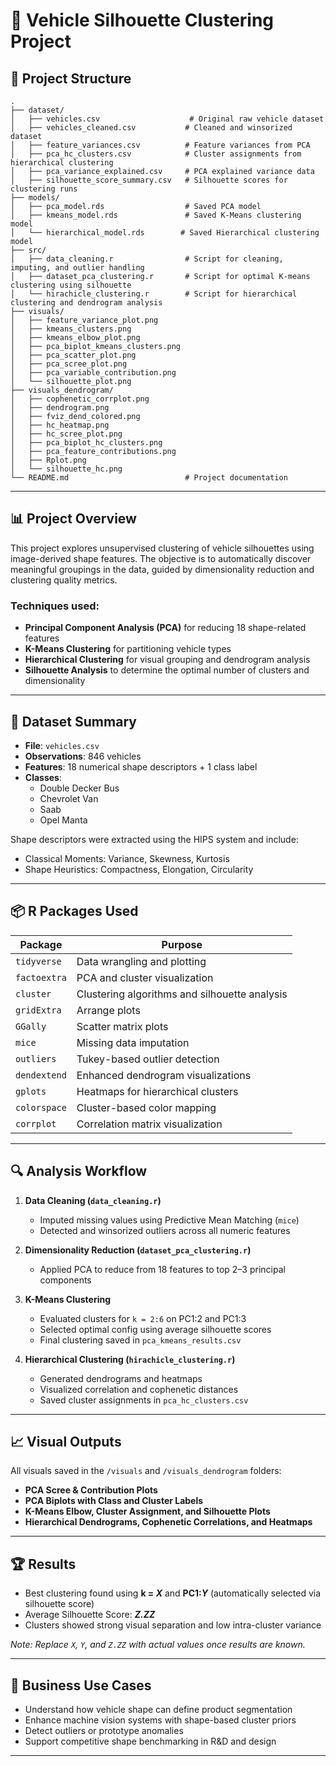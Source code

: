 
# 🚗 Vehicle Silhouette Clustering Project

## 📁 Project Structure

```
.
├── dataset/
│   ├── vehicles.csv                    # Original raw vehicle dataset
│   ├── vehicles_cleaned.csv           # Cleaned and winsorized dataset
│   ├── feature_variances.csv          # Feature variances from PCA
│   ├── pca_hc_clusters.csv            # Cluster assignments from hierarchical clustering
│   ├── pca_variance_explained.csv     # PCA explained variance data
│   ├── silhouette_score_summary.csv   # Silhouette scores for clustering runs
├── models/
│   ├── pca_model.rds                  # Saved PCA model
│   ├── kmeans_model.rds               # Saved K-Means clustering model
│   └── hierarchical_model.rds        # Saved Hierarchical clustering model
├── src/
│   ├── data_cleaning.r                # Script for cleaning, imputing, and outlier handling
│   ├── dataset_pca_clustering.r       # Script for optimal K-means clustering using silhouette
│   └── hirachicle_clustering.r        # Script for hierarchical clustering and dendrogram analysis
├── visuals/
│   ├── feature_variance_plot.png
│   ├── kmeans_clusters.png
│   ├── kmeans_elbow_plot.png
│   ├── pca_biplot_kmeans_clusters.png
│   ├── pca_scatter_plot.png
│   ├── pca_scree_plot.png
│   ├── pca_variable_contribution.png
│   └── silhouette_plot.png
├── visuals_dendrogram/
│   ├── cophenetic_corrplot.png
│   ├── dendrogram.png
│   ├── fviz_dend_colored.png
│   ├── hc_heatmap.png
│   ├── hc_scree_plot.png
│   ├── pca_biplot_hc_clusters.png
│   ├── pca_feature_contributions.png
│   ├── Rplot.png
│   └── silhouette_hc.png
└── README.md                          # Project documentation
```

---

## 📊 Project Overview

This project explores unsupervised clustering of vehicle silhouettes using image-derived shape features. The objective is to automatically discover meaningful groupings in the data, guided by dimensionality reduction and clustering quality metrics.

### Techniques used:
- **Principal Component Analysis (PCA)** for reducing 18 shape-related features
- **K-Means Clustering** for partitioning vehicle types
- **Hierarchical Clustering** for visual grouping and dendrogram analysis
- **Silhouette Analysis** to determine the optimal number of clusters and dimensionality

---

## 🧾 Dataset Summary

- **File**: `vehicles.csv`
- **Observations**: 846 vehicles
- **Features**: 18 numerical shape descriptors + 1 class label
- **Classes**:
  - Double Decker Bus
  - Chevrolet Van
  - Saab
  - Opel Manta

Shape descriptors were extracted using the HIPS system and include:
- Classical Moments: Variance, Skewness, Kurtosis
- Shape Heuristics: Compactness, Elongation, Circularity

---

## 📦 R Packages Used

| Package       | Purpose |
|---------------|---------|
| `tidyverse`   | Data wrangling and plotting |
| `factoextra`  | PCA and cluster visualization |
| `cluster`     | Clustering algorithms and silhouette analysis |
| `gridExtra`   | Arrange plots |
| `GGally`      | Scatter matrix plots |
| `mice`        | Missing data imputation |
| `outliers`    | Tukey-based outlier detection |
| `dendextend`  | Enhanced dendrogram visualizations |
| `gplots`      | Heatmaps for hierarchical clusters |
| `colorspace`  | Cluster-based color mapping |
| `corrplot`    | Correlation matrix visualization |

---

## 🔍 Analysis Workflow

1. **Data Cleaning (`data_cleaning.r`)**
   - Imputed missing values using Predictive Mean Matching (`mice`)
   - Detected and winsorized outliers across all numeric features

2. **Dimensionality Reduction (`dataset_pca_clustering.r`)**
   - Applied PCA to reduce from 18 features to top 2–3 principal components

3. **K-Means Clustering**
   - Evaluated clusters for `k = 2:6` on PC1:2 and PC1:3
   - Selected optimal config using average silhouette scores
   - Final clustering saved in `pca_kmeans_results.csv`

4. **Hierarchical Clustering (`hirachicle_clustering.r`)**
   - Generated dendrograms and heatmaps
   - Visualized correlation and cophenetic distances
   - Saved cluster assignments in `pca_hc_clusters.csv`

---

## 📈 Visual Outputs

All visuals saved in the `/visuals` and `/visuals_dendrogram` folders:
- **PCA Scree & Contribution Plots**
- **PCA Biplots with Class and Cluster Labels**
- **K-Means Elbow, Cluster Assignment, and Silhouette Plots**
- **Hierarchical Dendrograms, Cophenetic Correlations, and Heatmaps**

---

## 🏆 Results

- Best clustering found using **k = _X_** and **PC1:_Y_** (automatically selected via silhouette score)
- Average Silhouette Score: **_Z.ZZ_**
- Clusters showed strong visual separation and low intra-cluster variance

_Note: Replace `X`, `Y`, and `Z.ZZ` with actual values once results are known._

---

## 💼 Business Use Cases

- Understand how vehicle shape can define product segmentation
- Enhance machine vision systems with shape-based cluster priors
- Detect outliers or prototype anomalies
- Support competitive shape benchmarking in R&D and design

---
